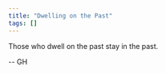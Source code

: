 ```yaml
---
title: "Dwelling on the Past"
tags: []
---
```


Those who dwell on the past stay in the past.

-- GH
